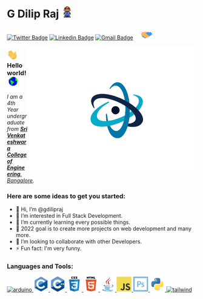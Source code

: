 

# G Dilip Raj&nbsp;<img src="https://github.com/dilipraj28/dilipraj28/blob/main/Mario_Hello_Big.gif" width="30px">

[![Twitter Badge](https://img.shields.io/badge/-@gdilipraj-1ca0f1?style=flat-square&labelColor=1ca0f1&logo=twitter&logoColor=white&link=https://twitter.com/gdilipraj)](https://twitter.com/gdilipraj) [![Linkedin Badge](https://img.shields.io/badge/-gdilipraj-blue?style=flat-square&logo=Linkedin&logoColor=white&link=https://www.linkedin.com/in/gdilipraj/)](https://www.linkedin.com/in/gdilipraj/) [![Gmail Badge](https://img.shields.io/badge/-gdilipraj2001@gmail.com-c14438?style=flat-square&logo=Gmail&logoColor=white&link=mailto:gdilipraj2001@gmail.com)](mailto:gdilipraj2001@gmail.com)<img src="https://github.com/dilipraj28/dilipraj28/blob/main/Handshake.gif" height="32px">


<img align="right" alt="PC GIF" src="https://github.com/dilipraj28/dilipraj28/blob/main/loading.gif" width="450"/>

### <img src="https://github.com/dilipraj28/dilipraj28/blob/main/Hi.gif" width="29px"> Hello world!&nbsp;<img src="https://github.com/dilipraj28/dilipraj28/blob/main/Earth.gif" width="24px">

<p>
  <em>
    I am a 4th Year undergraduate from <a href="https://www.svcengg.com/" width="10" height="10"> <b>Sri Venkateshwara College of Engineering</b>, Bangalore</a>. <br>
  </em>
</p>
  

### Here are some ideas to get you started:

- 👋 Hi, I’m @gdilipraj
- 👀 I’m interested in Full Stack Development.
- 🌱 I’m currently learning every possible things.
- 🎯 2022 goal is to create more projects on web development and many more.
- 🤝 I’m looking to collaborate with other Developers.
- ⚡ Fun fact: I'm very funny.

<h3 align="left">Languages and Tools:</h3>
<p align="left"> <a href="https://www.arduino.cc/" target="_blank"> <img src="https://cdn.worldvectorlogo.com/logos/arduino-1.svg" alt="arduino" width="40" height="40"/> </a> <a href="https://www.cprogramming.com/" target="_blank"> <img src="https://raw.githubusercontent.com/devicons/devicon/master/icons/c/c-original.svg" alt="c" width="40" height="40"/> </a> <a href="https://www.w3schools.com/cpp/" target="_blank"> <img src="https://raw.githubusercontent.com/devicons/devicon/master/icons/cplusplus/cplusplus-original.svg" alt="cplusplus" width="40" height="40"/> </a> <a href="https://www.w3schools.com/css/" target="_blank"> <img src="https://raw.githubusercontent.com/devicons/devicon/master/icons/css3/css3-original-wordmark.svg" alt="css3" width="40" height="40"/> </a> <a href="https://www.w3.org/html/" target="_blank"> <img src="https://raw.githubusercontent.com/devicons/devicon/master/icons/html5/html5-original-wordmark.svg" alt="html5" width="40" height="40"/> </a> <a href="https://www.java.com" target="_blank"> <img src="https://raw.githubusercontent.com/devicons/devicon/master/icons/java/java-original.svg" alt="java" width="40" height="40"/> </a> <a href="https://developer.mozilla.org/en-US/docs/Web/JavaScript" target="_blank"> <img src="https://raw.githubusercontent.com/devicons/devicon/master/icons/javascript/javascript-original.svg" alt="javascript" width="40" height="40"/> </a> <a href="https://www.photoshop.com/en" target="_blank"> <img src="https://raw.githubusercontent.com/devicons/devicon/master/icons/photoshop/photoshop-line.svg" alt="photoshop" width="40" height="40"/> </a> <a href="https://www.python.org" target="_blank"> <img src="https://raw.githubusercontent.com/devicons/devicon/master/icons/python/python-original.svg" alt="python" width="40" height="40"/> </a> <a href="https://tailwindcss.com/" target="_blank"> <img src="https://www.vectorlogo.zone/logos/tailwindcss/tailwindcss-icon.svg" alt="tailwind" width="40" height="40"/> </a> </p>


